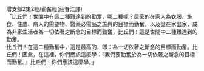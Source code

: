 增支部2集2經/勤奮經(莊春江譯)  
「比丘們！世間中有這二種難達到的勤奮，哪二種呢？居家的在家人為衣服、施食、住處、病人的需要物、醫藥必需品之施與的目標而勤奮，以及從在家出家，成為非家生活者為一切依著之斷念的目標而勤奮，比丘們！這是世間中二種難達到的勤奮。  
比丘們！在這二種勤奮中，這是最高的，即：為一切依著之斷念的目標而勤奮。比丘們！因此，在這裡，你們應該這麼學：『我們要勤奮於為一切依著之斷念的目標而勤奮。』比丘們！你們應該這麼學。」  
  
  
